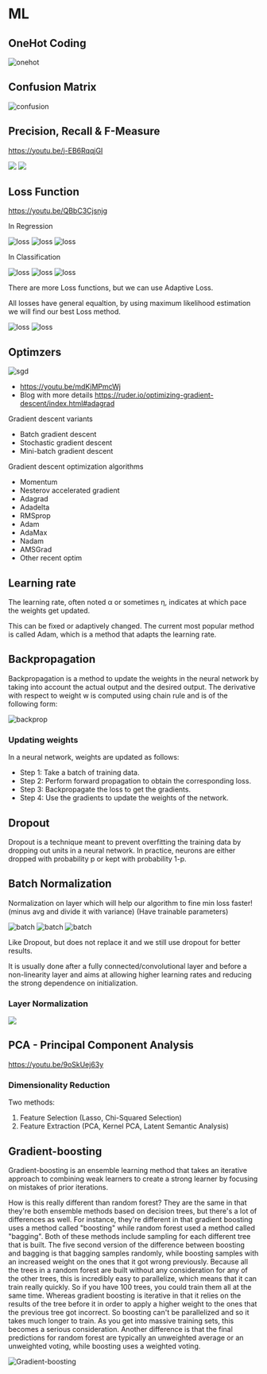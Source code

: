 # ML

## OneHot Coding

![onehot](https://jalammar.github.io/images/t/one-hot-vocabulary-example.png)

## Confusion Matrix

![confusion](assets/confusion-matrix.png)

## Precision, Recall & F-Measure

<https://youtu.be/j-EB6RqqjGI>

![](assets/measure1.jpg)
![](assets/measure2.jpg)

## Loss Function

<https://youtu.be/QBbC3Cjsnjg>

In Regression

![loss](assets/loss/1.jpg)
![loss](assets/loss/2.jpg)
![loss](assets/loss/3.jpg)

In Classification

![loss](assets/loss/4.jpg)
![loss](assets/loss/5.jpg)
![loss](assets/loss/6.jpg)

There are more Loss functions, but we can use Adaptive Loss.

All losses have general equaltion, by using maximum likelihood estimation we will find our best Loss method.

![loss](assets/loss/8.jpg)
![loss](assets/loss/7.jpg)

## Optimzers

![sgd](https://ruder.io/content/images/2015/12/without_momentum.gif)

- <https://youtu.be/mdKjMPmcWj>
- Blog with more details <https://ruder.io/optimizing-gradient-descent/index.html#adagrad>

Gradient descent variants

- Batch gradient descent
- Stochastic gradient descent
- Mini-batch gradient descent

Gradient descent optimization algorithms

- Momentum
- Nesterov accelerated gradient
- Adagrad
- Adadelta
- RMSprop
- Adam
- AdaMax
- Nadam
- AMSGrad
- Other recent optim

## Learning rate

The learning rate, often noted α or sometimes η, indicates at which pace the weights get updated.

This can be fixed or adaptively changed. The current most popular method is called Adam, which is a method that adapts the learning rate.

## Backpropagation

Backpropagation is a method to update the weights in the neural network by taking into account the actual output and the desired output. The derivative with respect to weight w is computed using chain rule and is of the following form:

![backprop](assets/backprop.jpg)

### Updating weights

In a neural network, weights are updated as follows:

- Step 1: Take a batch of training data.
- Step 2: Perform forward propagation to obtain the corresponding loss.
- Step 3: Backpropagate the loss to get the gradients.
- Step 4: Use the gradients to update the weights of the network.

## Dropout

Dropout is a technique meant to prevent overfitting the training data by dropping out units in a neural network. In practice, neurons are either dropped with probability p or kept with probability 1-p.

## Batch Normalization

Normalization on layer which will help our algorithm to fine min loss faster! (minus avg and divide it with variance) (Have trainable parameters)

![batch](assets/batch/1.jpg)
![batch](assets/batch/2.jpg)
![batch](assets/batch/3.jpg)

Like Dropout, but does not replace it and we still use dropout for better results.

It is usually done after a fully connected/convolutional layer and before a non-linearity layer and aims at allowing higher learning rates and reducing the strong dependence on initialization.

### Layer Normalization

![](assets/normz.jpg)

## PCA - Principal Component Analysis

<https://youtu.be/9oSkUej63y>

### Dimensionality Reduction

Two methods:

1. Feature Selection (Lasso, Chi-Squared Selection)
2. Feature Extraction (PCA, Kernel PCA, Latent Semantic Analysis)

## Gradient-boosting

Gradient-boosting is an ensemble learning method that takes an iterative approach to combining weak learners to create a strong learner by focusing on mistakes of prior iterations.

How is this really different than random forest? They are the same in that they're both ensemble methods based on decision trees, but there's a lot of differences as well. For instance, they're different in that gradient boosting uses a method called "boosting" while random forest used a method called "bagging". Both of these methods include sampling for each different tree that is built. The five second version of the difference between boosting and bagging is that bagging samples randomly, while boosting samples with an increased weight on the ones that it got wrong previously. Because all the trees in a random forest are built without any consideration for any of the other trees, this is incredibly easy to parallelize, which means that it can train really quickly. So if you have 100 trees, you could train them all at the same time. Whereas gradient boosting is iterative in that it relies on the results of the tree before it in order to apply a higher weight to the ones that the previous tree got incorrect. So boosting can't be parallelized and so it takes much longer to train. As you get into massive training sets, this becomes a serious consideration. Another difference is that the final predictions for random forest are typically an unweighted average or an unweighted voting, while boosting uses a weighted voting.

![Gradient-boosting](./assets/Gradient-boosting.png)